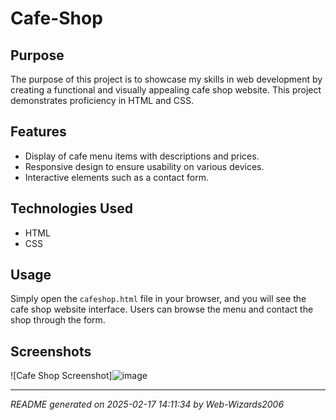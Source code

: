 # Cafe-Shop

## Purpose
The purpose of this project is to showcase my skills in web development by creating a functional and visually appealing cafe shop website. This project demonstrates proficiency in HTML and CSS.

## Features
- Display of cafe menu items with descriptions and prices.
- Responsive design to ensure usability on various devices.
- Interactive elements such as a contact form.

## Technologies Used
- HTML
- CSS

## Usage
Simply open the `cafeshop.html` file in your browser, and you will see the cafe shop website interface. Users can browse the menu and contact the shop through the form.

## Screenshots
![Cafe Shop Screenshot]![image](https://github.com/user-attachments/assets/a5c40aaf-0a95-4a7b-bbae-33f94df4d425)


---
*README generated on 2025-02-17 14:11:34 by Web-Wizards2006*
